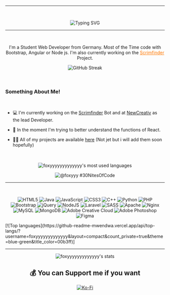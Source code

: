 
---

<br>
<div align="center">
  
<img src="https://readme-typing-svg.demolab.com?font=Open+Sans&weight=800&size=29&pause=1000&color=FF7700&center=true&vCenter=true&random=true&width=700&height=75&lines=Welcome+on+my+Github%F0%9F%91%8B;I'm+Fabian+Student+%26+Webdeveloper;I+would+be+happy+if+you+check+out+my+Portfolio" alt="Typing SVG" /><a href="https://maierfabian.de"></a>
  
---
</div>
<br>

<p align="center">I'm a Student Web Developer from Germany. Most of the Time code with Bootstrap, Angular or Node js.
I'm also currently working on the <a href="https://scrimfinder.gg" style="color: #ff7700;">Scrimfinder</a> Project.</p>


<div align="center">
  <img src="https://streak-stats.demolab.com?user=foxyyyyyyyyyyyyy&theme=highcontrast&hide_border=true&date_format=j%20M%5B%20Y%5D&mode=weekly&background=00000000" alt="GitHub Streak" /></a>
</div>
<br><br>

<h3>Something About Me!</h3>

<br>

- 💻 I'm currently working on the [Scrimfinder](https://scrimfinder.de) Bot and at [NewCreativ](https://newcreativ.de) as the lead Developer.

- 🌱 In the moment I'm trying to better understand the functions of React.<br>

- 👨‍💻 All of my projects are available [here](https://maierfabian.de) (Not jet but i will add them soon hopefully)
  <br><br> 
  
<br>
<div align="center">
<img alt="foxyyyyyyyyyyyyy's most used languages" src="https://github-readme-stats-rho-topaz.vercel.app/api/top-langs?username=foxyyyyyyyyyyyyy&theme=gruvbox&bg_color=00000000&show_icons=true&hide_border=true&layout=compact&card_width=350" /> 
  
  ![@foxyyy #30NitesOfCode](https://www.codedex.io/api/petStatus?user=foxyyy)

</div>




---

<br>

<div align="center">
  
  ![HTML5](https://img.shields.io/badge/html5-%23E34F26.svg?style=flat&logo=html5&logoColor=white) ![Java](https://img.shields.io/badge/java-%23ED8B00.svg?style=flat&logo=openjdk&logoColor=white) ![JavaScript](https://img.shields.io/badge/javascript-%23323330.svg?style=flat&logo=javascript&logoColor=%23F7DF1E) ![CSS3](https://img.shields.io/badge/css3-%231572B6.svg?style=flat&logo=css3&logoColor=white) ![C++](https://img.shields.io/badge/c++-%2300599C.svg?style=flat&logo=c%2B%2B&logoColor=white) ![Python](https://img.shields.io/badge/python-3670A0?style=flat&logo=python&logoColor=ffdd54) ![PHP](https://img.shields.io/badge/php-%23777BB4.svg?style=flat&logo=php&logoColor=white) ![Bootstrap](https://img.shields.io/badge/bootstrap-%238511FA.svg?style=flat&logo=bootstrap&logoColor=white) ![jQuery](https://img.shields.io/badge/jquery-%230769AD.svg?style=flat&logo=jquery&logoColor=white) ![NodeJS](https://img.shields.io/badge/node.js-6DA55F?style=flat&logo=node.js&logoColor=white) ![Laravel](https://img.shields.io/badge/laravel-%23FF2D20.svg?style=flat&logo=laravel&logoColor=white) ![SASS](https://img.shields.io/badge/SASS-hotpink.svg?style=flat&logo=SASS&logoColor=white) ![Apache](https://img.shields.io/badge/apache-%23D42029.svg?style=flat&logo=apache&logoColor=white) ![Nginx](https://img.shields.io/badge/nginx-%23009639.svg?style=flat&logo=nginx&logoColor=white) ![MySQL](https://img.shields.io/badge/mysql-%2300000f.svg?style=flat&logo=mysql&logoColor=white) ![MongoDB](https://img.shields.io/badge/MongoDB-%234ea94b.svg?style=flat&logo=mongodb&logoColor=white) ![Adobe Creative Cloud](https://img.shields.io/badge/Adobe%20Creative%20Cloud-DA1F26.svg?style=flat&logo=Adobe%20Creative%20Cloud&logoColor=white) ![Adobe Photoshop](https://img.shields.io/badge/adobe%20photoshop-%2331A8FF.svg?style=flat&logo=adobe%20photoshop&logoColor=white) ![Figma](https://img.shields.io/badge/figma-%23F24E1E.svg?style=flat&logo=figma&logoColor=white) 

</div>
 [![Top languages](https://github-readme-mwendwa.vercel.app/api/top-langs/?username=foxyyyyyyyyyyyyy&layout=compact&count_private=true&theme=blue-green&title_color=00b3ff)]

<br>

---

<div align="center">
  <img alt="foxyyyyyyyyyyyyy's stats" src="https://github-readme-stats-rho-topaz.vercel.app/api?username=foxyyyyyyyyyyyyy&theme=gruvbox&bg_color=00000000&show_icons=true&hide_border=true&card_width=350" />
  


<br>

## 💰 You can Support me if you want
  [![Ko-Fi](https://img.shields.io/badge/Ko--fi-F16061?style=for-the-badge&logo=ko-fi&logoColor=white)](https://ko-fi.com/fabi98_6) 

</div>

